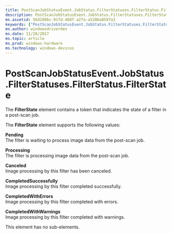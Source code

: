 ```yaml
---
title: PostScanJobStatusEvent.JobStatus.FilterStatuses.FilterStatus.FilterState
description: PostScanJobStatusEvent.JobStatus.FilterStatuses.FilterStatus.FilterState
ms.assetid: 56d290bc-91fd-460f-a27a-a5286a8597a3
keywords: ["PostScanJobStatusEvent.JobStatus.FilterStatuses.FilterStatus.FilterState"]
ms.author: windowsdriverdev
ms.date: 11/28/2017
ms.topic: article
ms.prod: windows-hardware
ms.technology: windows-devices
---
```


# PostScanJobStatusEvent.JobStatus.FilterStatuses.FilterStatus.FilterState


The **FilterState** element contains a token that indicates the state of a filter in a post-scan job.

The **FilterState** element supports the following values:

<span id="Pending"></span><span id="pending"></span><span id="PENDING"></span>**Pending**  
The filter is waiting to process image data from the post-scan job.

<span id="Processing"></span><span id="processing"></span><span id="PROCESSING"></span>**Processing**  
The filter is processing image data from the post-scan job.

<span id="Canceled"></span><span id="canceled"></span><span id="CANCELED"></span>**Canceled**  
Image processing by this filter has been canceled.

<span id="CompletedSuccessfully"></span><span id="completedsuccessfully"></span><span id="COMPLETEDSUCCESSFULLY"></span>**CompletedSuccessfully**  
Image processing by this filter completed successfully.

<span id="CompletedWithErrors"></span><span id="completedwitherrors"></span><span id="COMPLETEDWITHERRORS"></span>**CompletedWithErrors**  
Image processing by this filter completed with errors.

<span id="CompletedWithWarnings"></span><span id="completedwithwarnings"></span><span id="COMPLETEDWITHWARNINGS"></span>**CompletedWithWarnings**  
Image processing by this filter completed with warnings.

This element has no sub-elements.

 

 





